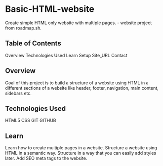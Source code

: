 # Basic-HTML-website
Create simple HTML only website with multiple pages. - website project from roadmap.sh.

## Table of Contents

Overview
Technologies Used
Learn
Setup
Site_URL
Contact

## Overview

Goal of this project is to build a structure of a website using HTML in a different sections of a website like header, footer, navigation, main content, sidebars etc.


## Technologies Used

HTML5
CSS
GIT
GITHUB

## Learn

Learn how to create multiple pages in a website.
Structure a website using HTML in a semantic way.
Structure in a way that you can easily add styles later.
Add SEO meta tags to the website.
